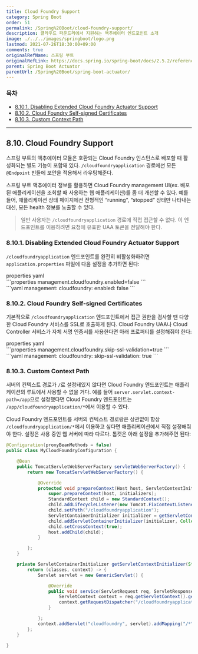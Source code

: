 ```yaml
---
title: Cloud Foundry Support
category: Spring Boot
order: 51
permalink: /Spring%20Boot/cloud-foundry-support/
description: 클라우드 파운드리에서 지원하는 액추에이터 엔드포인트 소개
image: ./../../images/springboot/logo.png
lastmod: 2021-07-26T18:30:00+09:00
comments: true
originalRefName: 스프링 부트
originalRefLink: https://docs.spring.io/spring-boot/docs/2.5.2/reference/htmlsingle/#actuator.cloud-foundry
parent: Spring Boot Actuator
parentUrl: /Spring%20Boot/spring-boot-actuator/
---
```

<script>defaultLanguages = ['properties']</script>

### 목차

- [8.10.1. Disabling Extended Cloud Foundry Actuator Support](#8101-disabling-extended-cloud-foundry-actuator-support)
- [8.10.2. Cloud Foundry Self-signed Certificates](#8102-cloud-foundry-self-signed-certificates)
- [8.10.3. Custom Context Path](#8103-custom-context-path)

---

## 8.10. Cloud Foundry Support

스프링 부트의 액추에이터 모듈은 호환되는 Cloud Foundry 인스턴스로 배포할 때 활성화되는 별도 기능이 포함돼 있다. `/cloudfoundryapplication` 경로에선 모든 `@Endpoint` 빈들에 보안을 적용해서 라우팅해준다.

스프링 부트 액추에이터 정보를 활용하면 Cloud Foundry management UI(ex. 배포된 애플리케이션을 조회할 때 사용하는 웹 애플리케이션)를 좀 더 개선할 수 있다. 예를 들어, 애플리케이션 상태 페이지에선 전형적인 “running”, “stopped” 상태만 나타내는 대신, 모든 health 정보를 노출할 수 있다.

> 일반 사용자는 `/cloudfoundryapplication` 경로에 직접 접근할 수 없다. 이 엔드포인트를 이용하려면 요청에 유효한 UAA 토큰을 전달해야 한다.

### 8.10.1. Disabling Extended Cloud Foundry Actuator Support

`/cloudfoundryapplication` 엔드포인트를 완전히 비활성화하려면 `application.properties` 파일에 다음 설정을 추가하면 된다:

<div class="switch-language-wrapper properties yaml">
<span class="switch-language properties">properties</span>
<span class="switch-language yaml">yaml</span>
</div>
<div class="language-only-for-properties properties yaml"></div>
```properties
management.cloudfoundry.enabled=false
```
<div class="language-only-for-yaml properties yaml"></div>
```yaml
management:
  cloudfoundry:
    enabled: false
```

### 8.10.2. Cloud Foundry Self-signed Certificates

기본적으로 `/cloudfoundryapplication` 엔드포인트에서 접근 권한을 검사할 땐 다양한 Cloud Foundry 서비스를 SSL로 호출하게 된다. Cloud Foundry UAA나 Cloud Controller 서비스가 자체 서명 인증서를 사용한다면 아래 프로퍼티를 설정해줘야 한다:

<div class="switch-language-wrapper properties yaml">
<span class="switch-language properties">properties</span>
<span class="switch-language yaml">yaml</span>
</div>
<div class="language-only-for-properties properties yaml"></div>
```properties
management.cloudfoundry.skip-ssl-validation=true
```
<div class="language-only-for-yaml properties yaml"></div>
```yaml
management:
  cloudfoundry:
    skip-ssl-validation: true
```

### 8.10.3. Custom Context Path

서버의 컨텍스트 경로가 `/`로 설정돼있지 않다면 Cloud Foundry 엔드포인트는 애플리케이션의 루트에서 사용할 수 없을 거다. 예를 들어 `server.servlet.context-path=/app`으로 설정했다면 Cloud Foundry 엔드포인트는 `/app/cloudfoundryapplication/*`에서 이용할 수 있다.

Cloud Foundry 엔드포인트를 서버의 컨텍스트 경로랑은 상관없이 항상 `/cloudfoundryapplication/*`에서 이용하고 싶다면 애플리케이션에서 직접 설정해줘야 한다. 설정은 사용 중인 웹 서버에 따라 다르다. 톰캣은 아래 설정을 추가해주면 된다:

```java
@Configuration(proxyBeanMethods = false)
public class MyCloudFoundryConfiguration {

    @Bean
    public TomcatServletWebServerFactory servletWebServerFactory() {
        return new TomcatServletWebServerFactory() {

            @Override
            protected void prepareContext(Host host, ServletContextInitializer[] initializers) {
                super.prepareContext(host, initializers);
                StandardContext child = new StandardContext();
                child.addLifecycleListener(new Tomcat.FixContextListener());
                child.setPath("/cloudfoundryapplication");
                ServletContainerInitializer initializer = getServletContextInitializer(getContextPath());
                child.addServletContainerInitializer(initializer, Collections.emptySet());
                child.setCrossContext(true);
                host.addChild(child);
            }

        };
    }

    private ServletContainerInitializer getServletContextInitializer(String contextPath) {
        return (classes, context) -> {
            Servlet servlet = new GenericServlet() {

                @Override
                public void service(ServletRequest req, ServletResponse res) throws ServletException, IOException {
                    ServletContext context = req.getServletContext().getContext(contextPath);
                    context.getRequestDispatcher("/cloudfoundryapplication").forward(req, res);
                }

            };
            context.addServlet("cloudfoundry", servlet).addMapping("/*");
        };
    }

}
```
